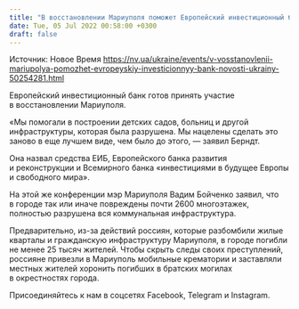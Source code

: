```yaml
---
title: "В восстановлении Мариуполя поможет Европейский инвестиционный банк"
date: Tue, 05 Jul 2022 00:58:00 +0300
draft: false
---
```

Источник: Новое Время https://nv.ua/ukraine/events/v-vosstanovlenii-mariupolya-pomozhet-evropeyskiy-investicionnyy-bank-novosti-ukrainy-50254281.html


 Европейский инвестиционный банк готов принять участие в восстановлении Мариуполя.

«Мы помогали в построении детских садов, больниц и другой инфраструктуры, которая была разрушена. Мы нацелены сделать это заново в еще лучшем виде, чем было до этого, — заявил Берндт.

Она назвал средства ЕИБ, Европейского банка развития и реконструкции и Всемирного банка «инвестициями в будущее Европы и свободного мира».

На этой же конференции мэр Мариуполя Вадим Бойченко заявил, что в городе так или иначе повреждены почти 2600 многоэтажек, полностью разрушена вся коммунальная инфраструктура.

Предварительно, из-за действий россиян, которые разбомбили жилые кварталы и гражданскую инфраструктуру Мариуполя, в городе погибли не менее 25 тысяч жителей. Чтобы скрыть следы своих преступлений, россияне привезли в Мариуполь мобильные крематории и заставляли местных жителей хоронить погибших в братских могилах в окрестностях города.

Присоединяйтесь к нам в соцсетях Facebook, Telegram и Instagram.
